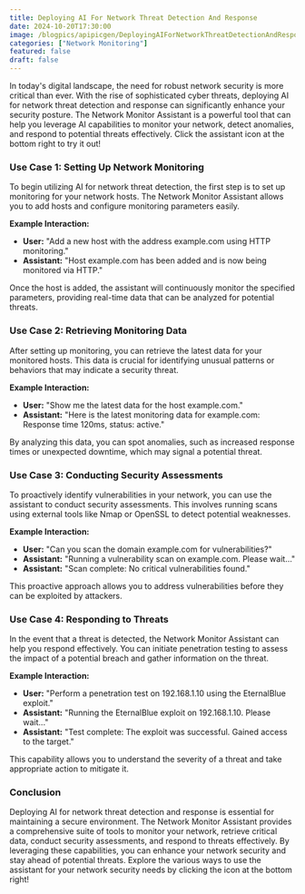 ```yaml
---
title: Deploying AI For Network Threat Detection And Response
date: 2024-10-20T17:30:00
image: /blogpics/apipicgen/DeployingAIForNetworkThreatDetectionAndResponse-DMC552CV4S.jpg
categories: ["Network Monitoring"]
featured: false
draft: false
---
```

In today's digital landscape, the need for robust network security is more critical than ever. With the rise of sophisticated cyber threats, deploying AI for network threat detection and response can significantly enhance your security posture. The Network Monitor Assistant is a powerful tool that can help you leverage AI capabilities to monitor your network, detect anomalies, and respond to potential threats effectively. Click the assistant icon at the bottom right to try it out!

### Use Case 1: Setting Up Network Monitoring

To begin utilizing AI for network threat detection, the first step is to set up monitoring for your network hosts. The Network Monitor Assistant allows you to add hosts and configure monitoring parameters easily.

**Example Interaction:**

- **User:** "Add a new host with the address example.com using HTTP monitoring."
- **Assistant:** "Host example.com has been added and is now being monitored via HTTP."

Once the host is added, the assistant will continuously monitor the specified parameters, providing real-time data that can be analyzed for potential threats.

### Use Case 2: Retrieving Monitoring Data

After setting up monitoring, you can retrieve the latest data for your monitored hosts. This data is crucial for identifying unusual patterns or behaviors that may indicate a security threat.

**Example Interaction:**

- **User:** "Show me the latest data for the host example.com."
- **Assistant:** "Here is the latest monitoring data for example.com: Response time 120ms, status: active."

By analyzing this data, you can spot anomalies, such as increased response times or unexpected downtime, which may signal a potential threat.

### Use Case 3: Conducting Security Assessments

To proactively identify vulnerabilities in your network, you can use the assistant to conduct security assessments. This involves running scans using external tools like Nmap or OpenSSL to detect potential weaknesses.

**Example Interaction:**

- **User:** "Can you scan the domain example.com for vulnerabilities?"
- **Assistant:** "Running a vulnerability scan on example.com. Please wait..."
- **Assistant:** "Scan complete: No critical vulnerabilities found."

This proactive approach allows you to address vulnerabilities before they can be exploited by attackers.

### Use Case 4: Responding to Threats

In the event that a threat is detected, the Network Monitor Assistant can help you respond effectively. You can initiate penetration testing to assess the impact of a potential breach and gather information on the threat.

**Example Interaction:**

- **User:** "Perform a penetration test on 192.168.1.10 using the EternalBlue exploit."
- **Assistant:** "Running the EternalBlue exploit on 192.168.1.10. Please wait..."
- **Assistant:** "Test complete: The exploit was successful. Gained access to the target."

This capability allows you to understand the severity of a threat and take appropriate action to mitigate it.

### Conclusion

Deploying AI for network threat detection and response is essential for maintaining a secure environment. The Network Monitor Assistant provides a comprehensive suite of tools to monitor your network, retrieve critical data, conduct security assessments, and respond to threats effectively. By leveraging these capabilities, you can enhance your network security and stay ahead of potential threats. Explore the various ways to use the assistant for your network security needs by clicking the icon at the bottom right!